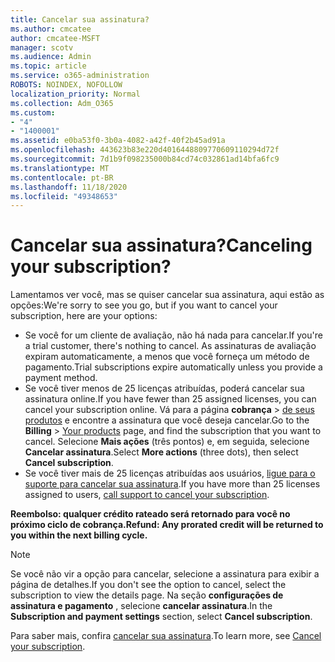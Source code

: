 ```yaml
---
title: Cancelar sua assinatura?
ms.author: cmcatee
author: cmcatee-MSFT
manager: scotv
ms.audience: Admin
ms.topic: article
ms.service: o365-administration
ROBOTS: NOINDEX, NOFOLLOW
localization_priority: Normal
ms.collection: Adm_O365
ms.custom:
- "4"
- "1400001"
ms.assetid: e0ba53f0-3b0a-4082-a42f-40f2b45ad91a
ms.openlocfilehash: 443623b83e220d4016448809770609110294d72f
ms.sourcegitcommit: 7d1b9f098235000b84cd74c032861ad14bfa6fc9
ms.translationtype: MT
ms.contentlocale: pt-BR
ms.lasthandoff: 11/18/2020
ms.locfileid: "49348653"
---
```

# <a name="canceling-your-subscription"></a><span data-ttu-id="7f2ea-102">Cancelar sua assinatura?</span><span class="sxs-lookup"><span data-stu-id="7f2ea-102">Canceling your subscription?</span></span>

<span data-ttu-id="7f2ea-103">Lamentamos ver você, mas se quiser cancelar sua assinatura, aqui estão as opções:</span><span class="sxs-lookup"><span data-stu-id="7f2ea-103">We're sorry to see you go, but if you want to cancel your subscription, here are your options:</span></span>
  
- <span data-ttu-id="7f2ea-104">Se você for um cliente de avaliação, não há nada para cancelar.</span><span class="sxs-lookup"><span data-stu-id="7f2ea-104">If you're a trial customer, there's nothing to cancel.</span></span> <span data-ttu-id="7f2ea-105">As assinaturas de avaliação expiram automaticamente, a menos que você forneça um método de pagamento.</span><span class="sxs-lookup"><span data-stu-id="7f2ea-105">Trial subscriptions expire automatically unless you provide a payment method.</span></span>
- <span data-ttu-id="7f2ea-106">Se você tiver menos de 25 licenças atribuídas, poderá cancelar sua assinatura online.</span><span class="sxs-lookup"><span data-stu-id="7f2ea-106">If you have fewer than 25 assigned licenses, you can cancel your subscription online.</span></span> <span data-ttu-id="7f2ea-107">Vá para a página **cobrança** \> [de seus produtos](https://go.microsoft.com/fwlink/p/?linkid=842054) e encontre a assinatura que você deseja cancelar.</span><span class="sxs-lookup"><span data-stu-id="7f2ea-107">Go to the **Billing** \> [Your products](https://go.microsoft.com/fwlink/p/?linkid=842054) page, and find the subscription that you want to cancel.</span></span> <span data-ttu-id="7f2ea-108">Selecione **Mais ações** (três pontos) e, em seguida, selecione **Cancelar assinatura**.</span><span class="sxs-lookup"><span data-stu-id="7f2ea-108">Select **More actions** (three dots), then select **Cancel subscription**.</span></span>
- <span data-ttu-id="7f2ea-109">Se você tiver mais de 25 licenças atribuídas aos usuários, [ligue para o suporte para cancelar sua assinatura](https://docs.microsoft.com/microsoft-365/admin/contact-support-for-business-products?view=o365-worldwide).</span><span class="sxs-lookup"><span data-stu-id="7f2ea-109">If you have more than 25 licenses assigned to users, [call support to cancel your subscription](https://docs.microsoft.com/microsoft-365/admin/contact-support-for-business-products?view=o365-worldwide).</span></span>
  
<span data-ttu-id="7f2ea-110">**Reembolso: qualquer crédito rateado será retornado para você no próximo ciclo de cobrança.**</span><span class="sxs-lookup"><span data-stu-id="7f2ea-110">**Refund: Any prorated credit will be returned to you within the next billing cycle.**</span></span>

> [!NOTE]
> <span data-ttu-id="7f2ea-111">Se você não vir a opção para cancelar, selecione a assinatura para exibir a página de detalhes.</span><span class="sxs-lookup"><span data-stu-id="7f2ea-111">If you don't see the option to cancel, select the subscription to view the details page.</span></span> <span data-ttu-id="7f2ea-112">Na seção **configurações de assinatura e pagamento** , selecione **cancelar assinatura**.</span><span class="sxs-lookup"><span data-stu-id="7f2ea-112">In the **Subscription and payment settings** section, select **Cancel subscription**.</span></span>

<span data-ttu-id="7f2ea-113">Para saber mais, confira [cancelar sua assinatura](https://docs.microsoft.com/microsoft-365/commerce/subscriptions/cancel-your-subscription).</span><span class="sxs-lookup"><span data-stu-id="7f2ea-113">To learn more, see [Cancel your subscription](https://docs.microsoft.com/microsoft-365/commerce/subscriptions/cancel-your-subscription).</span></span>